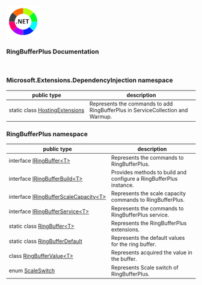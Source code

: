 ![HtmlPdfPLus Logo](https://raw.githubusercontent.com/FRACerqueira/RingBufferPlus/refs/heads/main/icon.png)

### RingBufferPlus Documentation 
</br>

### Microsoft.Extensions.DependencyInjection namespace

| public type | description |
| --- | --- |
| static class [HostingExtensions](./assemblies/Microsoft.Extensions.DependencyInjection/HostingExtensions.md) | Represents the commands to add RingBufferPlus in ServiceCollection and Warmup. |

### RingBufferPlus namespace

| public type | description |
| --- | --- |
| interface [IRingBuffer&lt;T&gt;](./assemblies/RingBufferPlus/IRingBuffer-1.md) | Represents the commands to RingBufferPlus. |
| interface [IRingBufferBuild&lt;T&gt;](./assemblies/RingBufferPlus/IRingBufferBuild-1.md) | Provides methods to build and configure a RingBufferPlus instance. |
| interface [IRingBufferScaleCapacity&lt;T&gt;](./assemblies/RingBufferPlus/IRingBufferScaleCapacity-1.md) | Represents the scale capacity commands to RingBufferPlus. |
| interface [IRingBufferService&lt;T&gt;](./assemblies/RingBufferPlus/IRingBufferService-1.md) | Represents the commands to RingBufferPlus service. |
| static class [RingBuffer&lt;T&gt;](./assemblies/RingBufferPlus/RingBuffer-1.md) | Represents the RingBufferPlus extensions. |
| static class [RingBufferDefault](./assemblies/RingBufferPlus/RingBufferDefault.md) | Represents the default values for the ring buffer. |
| class [RingBufferValue&lt;T&gt;](./assemblies/RingBufferPlus/RingBufferValue-1.md) | Represents acquired the value in the buffer. |
| enum [ScaleSwitch](./assemblies/RingBufferPlus/ScaleSwitch.md) | Represents Scale switch of RingBufferPlus. |

